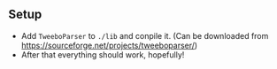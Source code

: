 ## Setup
- Add `TweeboParser` to `./lib` and conpile it. (Can be downloaded from https://sourceforge.net/projects/tweeboparser/)
- After that everything should work, hopefully!
